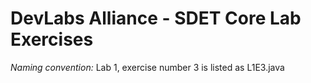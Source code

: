 # DevLabs Alliance - SDET Core Lab Exercises

_Naming convention:_
Lab 1, exercise number 3 is listed as L1E3.java